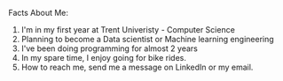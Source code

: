 Facts About Me: 
1) I'm in my first year at Trent Univeristy - Computer Science
2) Planning to become a Data scientist or Machine learning engineering 
3) I've been doing programming for almost 2 years 
4) In my spare time, I enjoy going for bike rides.
5) How to reach me, send me a message on LinkedIn or my email.
